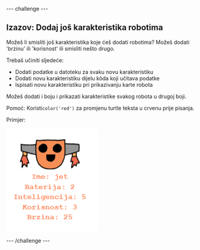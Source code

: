 --- challenge ---

## Izazov: Dodaj još karakteristika robotima

Možeš li smisliti još karakteristika koje ćeš dodati robotima? Možeš dodati 'brzinu' ili 'korisnost' ili smisliti nešto drugo.

Trebaš učiniti sljedeće:

+ Dodati podatke u datoteku za svaku novu karakteristiku 
+ Dodati novu karakteristiku dijelu kôda koji učitava podatke
+ Ispisati novu karakteristiku pri prikazivanju karte robota

Možeš dodati i boju i prikazati karakteristike svakog robota u drugoj boji.

Pomoć: Koristi`color('red')` za promjenu turtle teksta u crvenu prije pisanja.

Primjer:

![screenshot](images/robotrumps-jet.png)

--- /challenge ---